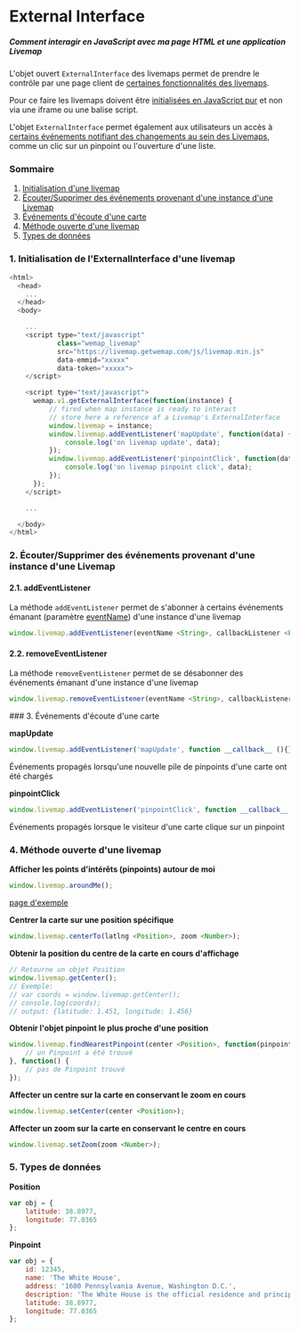 # External Interface
##### Comment interagir en JavaScript avec ma page HTML et une application Livemap

L'objet ouvert `ExternalInterface` des livemaps permet de prendre le contrôle par une page client de [certaines fonctionnalités des livemaps](#publics_methods).

Pour ce faire les livemaps doivent être [initialisées en JavaScript pur](#init_native_javascript) et non via une iframe ou une balise script.

L'objet `ExternalInterface` permet également aux utilisateurs un accès à [certains événements notifiant des changements au sein des Livemaps](#events), comme un clic sur un pinpoint ou l'ouverture d'une liste.

### Sommaire

1. [Initialisation d'une livemap](#init_native_javascript)
2. [Écouter/Supprimer des événements provenant d'une instance d'une Livemap](#externals_listeners)
3. [Événements d'écoute d'une carte](#events)
4. [Méthode ouverte d'une livemap](#methods)
5. [Types de données](#types)

<a name="init_native_javascript"></a>
### 1. Initialisation de l'ExternalInterface d'une livemap

```javascript
<html>
  <head>
    ...
  </head>
  <body>

    ...
    <script type="text/javascript"
            class="wemap_livemap"
            src="https://livemap.getwemap.com/js/livemap.min.js"
            data-emmid="xxxxx"
            data-token="xxxxx">
    </script>

    <script type="text/javascript">
      wemap.v1.getExternalInterface(function(instance) {
          // fired when map instance is ready to interact
          // store here a reference af a Livemap's ExternalInterface
          window.livemap = instance;
          window.livemap.addEventListener('mapUpdate', function(data) {
              console.log('on livemap update', data);
          });
          window.livemap.addEventListener('pinpointClick', function(data) {
              console.log('on livemap pinpoint click', data);
          });
      });
    </script>

    ...

  </body>
</html>
```

<a name="externals_listeners"></a>
### 2. Écouter/Supprimer des événements provenant d'une instance d'une Livemap

#### 2.1. addEventListener

La méthode `addEventListener` permet de s'abonner à certains événements émanant (paramètre [eventName](#events)) d'une instance d'une livemap

```javascript
window.livemap.addEventListener(eventName <String>, callbackListener <Function>);
```

#### 2.2. removeEventListener

La méthode `removeEventListener` permet de se désabonner des événements émanant d'une instance d'une livemap

```javascript
window.livemap.removeEventListener(eventName <String>, callbackListener <Function>);
```

<a name="events" />
### 3. Événements d'écoute d'une carte

**mapUpdate**

```javascript
window.livemap.addEventListener('mapUpdate', function __callback__ (){});
```
Événements propagés lorsqu'une nouvelle pile de pinpoints d'une carte ont été chargés

**pinpointClick**

```javascript
window.livemap.addEventListener('pinpointClick', function __callback__ (){});
```
Événements propagés lorsque le visiteur d'une carte clique sur un pinpoint

<a name="methods"></a>
### 4. Méthode ouverte d'une livemap

**Afficher les points d'intérêts (pinpoints) autour de moi**

```javascript
window.livemap.aroundMe();
```

[page d'exemple](https://github.com/wemap/welcome/blob/master/examples/external_interface/around_me.html)

**Centrer la carte sur une position spécifique**

```javascript
window.livemap.centerTo(latlng <Position>, zoom <Number>);
```

**Obtenir la position du centre de la carte en cours d'affichage**

```javascript
// Retourne un objet Position
window.livemap.getCenter();
// Exemple:
// var coords = window.livemap.getCenter();
// console.log(coords);
// output: {latitude: 1.451, longitude: 1.456}
```

**Obtenir l'objet pinpoint le plus proche d'une position**

```javascript
window.livemap.findNearestPinpoint(center <Position>, function(pinpoint) {
    // un Pinpoint a été trouvé
}, function() {
    // pas de Pinpoint trouvé
});
```

**Affecter un centre sur la carte en conservant le zoom en cours**

```javascript
window.livemap.setCenter(center <Position>);
```

**Affecter un zoom sur la carte en conservant le centre en cours**

```javascript
window.livemap.setZoom(zoom <Number>);
```

<a name="types"></a>
### 5. Types de données

**Position**

```javascript
var obj = {
    latitude: 38.8977,
    longitude: 77.0365
};
```

**Pinpoint**
```javascript
var obj = {
    id: 12345,
    name: 'The White House',
    address: '1600 Pennsylvania Avenue, Washington D.C.',
    description: 'The White House is the official residence and principal workplace of the President of the United States.',
    latitude: 38.8977,
    longitude: 77.0365
};
```
